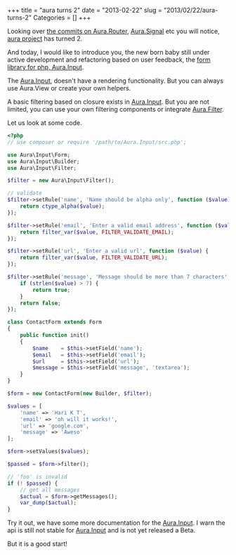 +++
title = "aura turns 2"
date = "2013-02-22"
slug = "2013/02/22/aura-turns-2"
Categories = []
+++

Looking over [the commits on Aura.Router][], [Aura.Signal][] etc you will 
notice, [aura project][] has turned 2.

And today, I would like to introduce you, the new born baby still under active 
development and refactoring based on user feedback, the 
[form library for php, Aura.Input][].

The [Aura.Input], doesn't have a rendering functionality. But you can always 
use Aura.View or create your own helpers.

A basic filtering based on closure exists in [Aura.Input][]. But you are 
not limited, you can use your own filtering components or 
integrate [Aura.Filter][].

Let us look at some code.

```php
<?php
// use composer or require '/path/to/Aura.Input/src.php';

use Aura\Input\Form;
use Aura\Input\Builder;
use Aura\Input\Filter;

$filter = new Aura\Input\Filter();

// validate
$filter->setRule('name', 'Name should be alpha only', function ($value) {
    return ctype_alpha($value);
});

$filter->setRule('email', 'Enter a valid email address', function ($value) {
    return filter_var($value, FILTER_VALIDATE_EMAIL);
});

$filter->setRule('url', 'Enter a valid url', function ($value) {
    return filter_var($value, FILTER_VALIDATE_URL);
});

$filter->setRule('message', 'Message should be more than 7 characters', function ($value) {
    if (strlen($value) > 7) {
        return true;
    }
    return false;
});

class ContactForm extends Form
{
    public function init()
    {
        $name    = $this->setField('name');
        $email   = $this->setField('email');
        $url     = $this->setField('url');
        $message = $this->setField('message', 'textarea');
    }
}

$form = new ContactForm(new Builder, $filter);

$values = [
    'name' => 'Hari K T',
    'email' => 'oh will it works!',
    'url' => 'google.com',
    'message' => 'Aweso'
];

$form->setValues($values);

$passed = $form->filter();

// 'foo' is invalid
if (! $passed) {
    // get all messages
    $actual = $form->getMessages();
    var_dump($actual);
}
```

Try it out, we have some more documentation for the [Aura.Input][]. I warn 
the api is still not stable for [Aura.Input][] and is not yet released a Beta.

But it is a good start!

[the commits on Aura.Router]: https://github.com/auraphp/Aura.Router/commit/8de403dc49bf803a1fd641f55726079853716ab7
[form library for php, Aura.Input]: https://github.com/auraphp/Aura.Input
[aura project]: https://github.com/auraphp
[Aura.Signal]: https://github.com/auraphp/Aura.Signal
[Aura.Input]: https://github.com/auraphp/Aura.Input
[Aura.Filter]: https://github.com/auraphp/Aura.Filter
